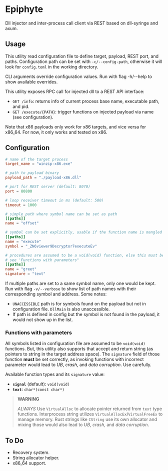 # Epiphyte

Dll injector and inter-process call client via REST based on dll-syringe and axum.

## Usage

This utility read configuration file to define target, payload, REST port, and paths. Configuration path can be set with `-c/--config-path`, otherwise it will look for `config.toml` in the working directory.

CLI arguments override configuration values. Run with flag -h/--help to show available overrides.

This utility exposes RPC call for injected dll to a REST API interface:

-   `GET /info`: returns info of current process base name, executable path, and pid.
-   `GET /execute/{PATH}`: trigger functions on injected payload via name (see configuration).

Note that x86 payloads only work for x86 targets, and vice versa for x86_64. For now, it only works and tested on x86.

## Configuration

```toml
# name of the target process
target_name = "winzip-x86.exe"

# path to payload binary
payload_path = "./payload-x86.dll"

# port for REST server (default: 8070)
port = 80800

# loop receiver timeout in ms (default: 500)
timeout = 1000

# simple path where symbol name can be set as path
[[paths]]
name = "offset"

# symbol can be set explicitly, usable if the function name is mangled
[[paths]]
name = "execute"
symbol = "_ZN6viewer9Decryptor7executeEv"

# procedures are assumed to be a void(void) function, else this must be configured explicitly
# see 'Functions with parameters"
[[paths]]
name = "greet"
signature = "text"
```

If multiple paths are set to a same symbol name, only one would be kept. Run with flag `-v/--verbose` to show list of path names with their corresponding symbol and address. Some notes:

-   `UNACCESSIBLE` path is for symbols found on the payload but not in configuration file. `DllMain` is also unaccessible.
-   If path is defined in config but the symbol is not found in the payload, it would not show up in the list.

### Functions with parameters

All symbols listed in configuration file are assumed to be `void(void)` functions. But, this utility also supports that accept and return string (as pointers to string in the target address space). The `signature` field of those function **must** be set correctly, as invoking functions with incorrect parameter would lead to _UB_, _crash_, and _data corruption_. Use carefully.

Available function types and its `signature` value:

-   **`signal`** (default): `void(void)`
-   **`text`**: `char*(const char*)`

> **WARNING**
>
> _ALWAYS_ Use `VirtualAlloc` to allocate pointer returned from `text` type functions. Interprocess string utilizes `VirtualAllocEx`/`VirtualFreeEx` to manage memory. Rust strings like `CString` use its own allocator and mixing those would also lead to _UB_, _crash_, and _data corruption_.

## To Do

-   Recovery system.
-   String allocator helper.
-   x86_64 support.
